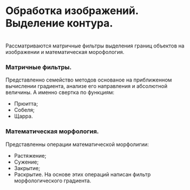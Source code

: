 # Обработка изображений. Выделение контура.
<br/>Рассматриваются матричные фильтры выделения границ объектов на изображении и математическая морофология.
### Матричные фильтры.
Представленно семейство методов основаное на приближенном вычислении градиента, анализе его направления и абсолютной величины. А именно свертка по функциям:
-   Прюитта;
-   Собеля;
-   Щарра.
### Математическая морфология.
Представленны операции математической морфолигии:
-   Растяжение;
-   Сужение;
-   Закрытие;
-   Раскрытие.
На основе этих операций написан фильтр морфологического градиента.
